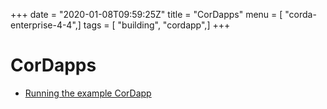 +++
date = "2020-01-08T09:59:25Z"
title = "CorDapps"
menu = [ "corda-enterprise-4-4",]
tags = [ "building", "cordapp",]
+++


# CorDapps


* [Running the example CorDapp](tutorial-cordapp.md)



